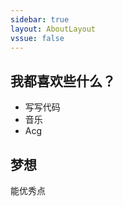 ```yaml
---
sidebar: true
layout: AboutLayout
vssue: false
---
```


## 我都喜欢些什么？

-  写写代码
-  音乐
-  Acg

## 梦想
能优秀点

